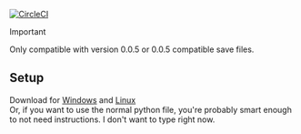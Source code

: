 [![CircleCI](https://dl.circleci.com/status-badge/img/gh/qtqgyt/sandustrysavevisualizer/tree/main.svg?style=svg)](https://dl.circleci.com/status-badge/redirect/gh/qtqgyt/sandustrysavevisualizer/tree/main)
> [!IMPORTANT]
> Only compatible with version 0.0.5 or 0.0.5 compatible save files.
## Setup
Download for [Windows](https://github.com/qtqgyt/sandustrysavevisualizer/releases/latest/download/main.exe) and [Linux](https://github.com/qtqgyt/sandustrysavevisualizer/releases/latest/download/main)\
Or, if you want to use the normal python file, you're probably smart enough to not need instructions. I don't want to type right now.
